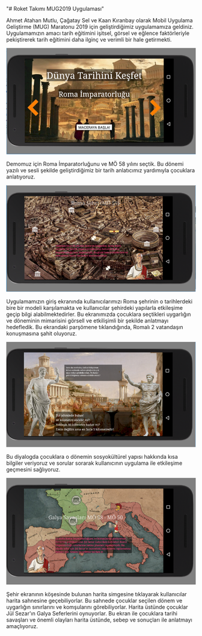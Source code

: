 "# Roket Takımı MUG2019 Uygulaması" 

Ahmet Atahan Mutlu, Çağatay Sel ve Kaan Kıranbay olarak Mobil Uygulama Geliştirme (MUG) Maratonu 2019 için geliştirdiğimiz uygulamamıza geldiniz. Uygulamamızın amacı tarih eğitimini işitsel, görsel ve eğlence faktörleriyle pekiştirerek tarih eğitimini daha ilginç ve verimli bir hale getirmekti.

![Giriş Ekranı](Visuals/main_screen.png)   

Demomuz için Roma İmparatorluğunu ve MÖ 58 yılını seçtik. Bu dönemi yazılı ve sesli şekilde geliştirdiğimiz bir tarih anlatıcımız yardımıyla çocuklara anlatıyoruz.  

![Şehir Ekranı](Visuals/city_screen.png)   

Uygulamamızın giriş ekranında kullanıcılarımızı Roma şehrinin o tarihlerdeki bire bir modeli karşılamakta ve kullanıcılar şehirdeki yapılarla etkileşime geçip bilgi alabilmektedirler. Bu ekranımızda çocuklara seçtikleri uygarlığın ve döneminin mimarisini görsell ve etkilişimli bir şekilde anlatmayı hedefledik. Bu ekrandaki parşömene tıklandığında, Romalı 2 vatandaşın konuşmasına şahit oluyoruz.

![Dialog Ekranı](Visuals/dialog_screen.png)   

Bu diyalogda çocuklara o dönemin sosyokültürel yapısı hakkında kısa bilgiler veriyoruz ve sorular sorarak kullanıcının uygulama ile etkileşime geçmesini sağlıyoruz.    

![Harita Ekranı](Visuals/map_screen.png) 

Şehir ekranının köşesinde bulunan harita simgesine tıklayarak kullanıcılar harita sahnesine geçebiliyorlar. Bu sahnede çocuklar seçilen dönem ve uygarlığın sınırlarını ve komşularını görebiliyorlar. Harita üstünde çocuklar Jül Sezar'ın Galya Seferlerini oynuyorlar. Bu ekran ile çocuklara tarihi savaşları ve önemli olayları  harita üstünde, sebep ve sonuçları ile anlatmayı amaçlıyoruz.


